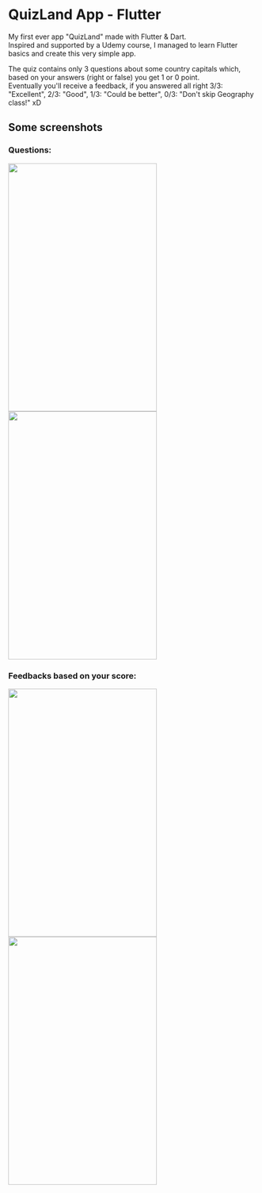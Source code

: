 # QuizLand App - Flutter
My first ever app "QuizLand" made with Flutter &amp; Dart. <br>
Inspired and supported by a Udemy course, I managed to learn Flutter basics and create this very simple app.

The quiz contains only 3 questions about some country capitals which, based on your answers (right or false) you get 1 or 0 point. <br>
Eventually you'll receive a feedback, if you answered all right 3/3: "Excellent", 2/3: "Good", 1/3: "Could be better", 0/3: "Don't skip Geography class!" xD


## Some screenshots

### Questions:
<img src="https://user-images.githubusercontent.com/76753930/206852555-251fe7f1-158c-4f90-a72d-e3b5b70628a4.jpg" width="300" height="500"> <img src="https://user-images.githubusercontent.com/76753930/206852979-826b0797-cb12-498d-808f-3b3ef5da25c6.jpg" width="300" height="500">

### Feedbacks based on your score:
<img src="https://user-images.githubusercontent.com/76753930/206853078-40585593-5301-4bcb-81e0-8f7ecc2710cd.jpg" width="300" height="500"> <img src="https://user-images.githubusercontent.com/76753930/206853142-cff2d1aa-a031-43af-863c-0b484d8c6788.jpg" width="300" height="500">






